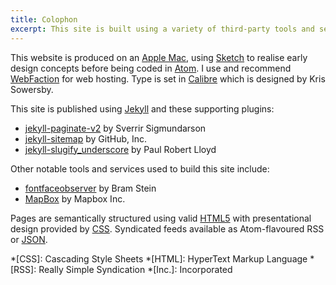 ```yaml
---
title: Colophon
excerpt: This site is built using a variety of third-party tools and services.
---
```

This website is produced on an [Apple Mac][1], using [Sketch][2] to realise early design concepts before being coded in [Atom][3]. I use and recommend [WebFaction][4] for web hosting. Type is set in [Calibre][5] which is designed by Kris Sowersby.

This site is published using [Jekyll][6] and these supporting plugins:

  * [jekyll-paginate-v2][7] by Sverrir Sigmundarson
  * [jekyll-sitemap][8] by GitHub, Inc.
  * [jekyll-slugify_underscore][9] by Paul Robert Lloyd

Other notable tools and services used to build this site include:

  * [fontfaceobserver][10] by Bram Stein
  * [MapBox][11] by Mapbox Inc.

Pages are semantically structured using valid [HTML5][12] with presentational design provided by [CSS][13]. Syndicated feeds available as Atom-flavoured RSS or [JSON][14].

[1]: https://www.apple.com/macbook-pro/
[2]: https://www.sketchapp.com
[3]: https://atom.io
[4]: https://webfaction.com/?aid=42929
[5]: https://klim.co.nz/retail-fonts/calibre/
[6]: https://jekyllrb.com
[7]: https://rubygems.org/gems/jekyll-paginate-v2
[8]: https://rubygems.org/gems/jekyll-sitemap
[9]: https://rubygems.org/gems/jekyll-slugify_underscore
[10]: https://npmjs.com/package/fontfaceobserver
[11]: https://www.mapbox.com
[12]: https://www.w3.org/TR/html5/
[13]: https://www.w3.org/Style/CSS/
[14]: https://jsonfeed.org

*[CSS]: Cascading Style Sheets
*[HTML]: HyperText Markup Language
*[RSS]: Really Simple Syndication
*[Inc.]: Incorporated
